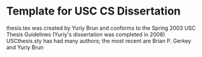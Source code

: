 # Template for USC CS Dissertation

thesis.tex was created by Yuriy Brun and conforms to the Spring 2003 USC Thesis Guidelines (Yuriy's dissertation was completed in 2008)
USCthesis.sty has had many authors; the most recent are Brian P. Gerkey and Yuriy Brun
